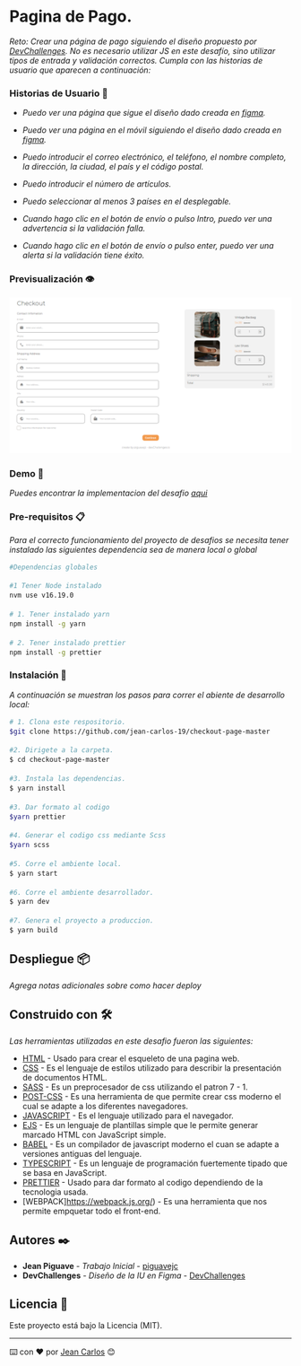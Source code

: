 # Pagina de Pago.

_Reto: Crear una página de pago siguiendo el diseño propuesto por [DevChallenges](https://www.figma.com/file/4B0x88GhiZvgVlcQPSQ73D/checkout-page-challenge?node-id=0%3A1). No es necesario utilizar JS en este desafío, sino utilizar tipos de entrada y validación correctos. Cumpla con las historias de usuario que aparecen a continuación:_

### Historias de Usuario :man:
- _Puedo ver una página que sigue el diseño dado creada en [figma](https://www.figma.com/proto/4B0x88GhiZvgVlcQPSQ73D/checkout-page-challenge?node-id=1%3A9&scaling=min-zoom&page-id=0%3A1)._

- _Puedo ver una página en el móvil siguiendo el diseño dado creada en [figma](https://www.figma.com/proto/4B0x88GhiZvgVlcQPSQ73D/checkout-page-challenge?node-id=1%3A131&scaling=min-zoom&page-id=0%3A1)._

- _Puedo introducir el correo electrónico, el teléfono, el nombre completo, la dirección, la ciudad, el país y el código postal._

- _Puedo introducir el número de artículos._

- _Puedo seleccionar al menos 3 países en el desplegable._

- _Cuando hago clic en el botón de envío o pulso Intro, puedo ver una advertencia si la validación falla._

- _Cuando hago clic en el botón de envío o pulso enter, puedo ver una alerta si la validación tiene éxito._


### Previsualización :eye:
![imagen](https://github.com/jean-carlos-19/checkout-page-master/blob/master/capturas/escritorio.png)

### Demo :eyes:
_Puedes encontrar la implementacion del desafio [aqui](https://piguavejc-checkout-page-master.onrender.com/)_

### Pre-requisitos 📋

_Para el correcto funcionamiento del proyecto de desafios se necesita tener instalado las siguientes dependencia sea de manera local o global_

```bash
#Dependencias globales

#1 Tener Node instalado
nvm use v16.19.0

# 1. Tener instalado yarn 
npm install -g yarn

# 2. Tener instalado prettier 
npm install -g prettier
```

### Instalación 🔧

_A continuación se muestran los pasos para correr el abiente de desarrollo local:_

```bash
# 1. Clona este respositorio.
$git clone https://github.com/jean-carlos-19/checkout-page-master

#2. Dirigete a la carpeta. 
$ cd checkout-page-master

#3. Instala las dependencias.
$ yarn install

#3. Dar formato al codigo
$yarn prettier

#4. Generar el codigo css mediante Scss
$yarn scss

#5. Corre el ambiente local.
$ yarn start

#6. Corre el ambiente desarrollador.
$ yarn dev

#7. Genera el proyecto a produccion.
$ yarn build
```

## Despliegue 📦

_Agrega notas adicionales sobre como hacer deploy_

## Construido con 🛠️

_Las herramientas utilizadas en este desafio fueron las siguientes:_

- [HTML](https://developer.mozilla.org/es/docs/Web/HTML/Reference) - Usado para crear el esqueleto de una pagina web.
- [CSS](https://developer.mozilla.org/es/docs/Web/CSS/Reference) - Es el lenguaje de estilos utilizado para describir la presentación de documentos HTML.
- [SASS](https://sass-lang.com/guide) - Es un preprocesador de css utilizando el patron 7 - 1.
- [POST-CSS](https://sass-lang.com/guide) - Es una herramienta de que permite crear css moderno el cual se adapte a los diferentes navegadores.
- [JAVASCRIPT](https://developer.mozilla.org/es/docs/Web/HTML/Reference) - Es el lenguaje utilizado para el navegador.
- [EJS](https://ejs.co/) - Es un lenguaje de plantillas simple que le permite generar marcado HTML con JavaScript simple.
- [BABEL](https://babeljs.io/) - Es un compilador de javascript moderno el cuan se adapte a versiones antiguas del lenguaje.
- [TYPESCRIPT](https://www.typescriptlang.org/) - Es un lenguaje de programación fuertemente tipado que se basa en JavaScript.
- [PRETTIER](https://prettier.io/docs/en/index.html) - Usado para dar formato al codigo dependiendo de la tecnologia usada.
- [WEBPACK]https://webpack.js.org/) - Es una herramienta que nos permite empquetar todo el front-end.

## Autores ✒️

* **Jean Piguave** - *Trabajo Inicial* - [piguavejc](https://devchallenges.io/portfolio/jean-carlos-19)
* **DevChallenges** - *Diseño de la IU en Figma* - [DevChallenges](https://devchallenges.io/)

## Licencia 📄

Este proyecto está bajo la Licencia (MIT).


---
⌨️ con ❤️ por [Jean Carlos](https://devchallenges.io/portfolio/jean-carlos-19) 😊
